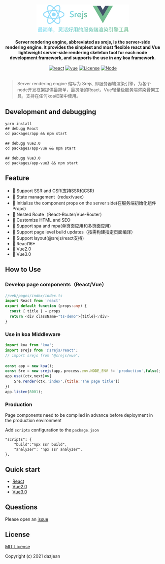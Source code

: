 <div align="center">
  <img src="./doc/Srejs.png" width="300" />
</div>
<br />

<div align="center">
  <strong>Server rendering engine, abbreviated as srejs, is the server-side rendering engine. It provides the simplest and most flexible react and Vue lightweight server-side rendering skeleton tool for each node development framework, and supports the use in any koa framework.</strong>
</div>
<br />
<div align="center">
<a href="https://npmcharts.com/compare/@srejs/react" target="_blank"><img src="https://img.shields.io/npm/dt/@srejs/react" alt="react"></a>
<a href="https://npmcharts.com/compare/@srejs/react" target="_blank"><img src="https://img.shields.io/npm/dt/@srejs/vue" alt="vue"></a>
<a href="https://github.com/dazjean/Srejs" target="_blank"><img src="https://img.shields.io/npm/l/vue.svg" alt="License"></a>
<a href="https://github.com/dazjean/Srejs" target="_blank"><img src="https://img.shields.io/badge/node-%3E=10-green.svg" alt="Node"></a>
</div>
<br />

> Server rendering engine 缩写为 Srejs, 即服务器端渲染引擎，为各个node开发框架提供最简单，最灵活的React，Vue轻量级服务端渲染骨架工具，支持在任何koa框架中使用。

## Development and debugging

```shell
yarn install
## debugg React
cd packages/app && npm start  

## debugg Vue2.0 
cd packages/app-vue && npm start 

## debugg Vue3.0
cd packages/app-vue3 && npm start 
```

## Feature

- 🚀 Support SSR and CSR(支持SSR和CSR)
- 🚀 State management（redux/vuex）
- 🚀 Initialize the component props on the server side(在服务端初始化组件Props)
- 🚀 Nested Route（React-Router/Vue-Router）
- 🚀 Customize HTML and SEO
- 🚀 Support spa and mpa(单页面应用和多页面应用)
- 🚀 Support page level build updates（按需构建指定页面编译）
- 🚀 Support layout(@srejs/react支持)
- 🚀 React16+
- 🚀 Vue2.0
- 🚀 Vue3.0

## How to Use

### Develop page components（React/Vue）

```ts
//web/pages/index/index.ts
import React from 'react'
export default function (props:any) {
  const { title } = props
  return <div className="ts-demo">{title}</div>
}
```

### Use in koa Middleware

```js
import koa from 'koa';
import srejs from '@srejs/react';
// import srejs from '@srejs/vue'; 

const app = new koa();
const Sre = new srejs(app，process.env.NODE_ENV != 'production',false); 
app.use((ctx,next)=>{
    Sre.render(ctx,'index',{title:'The page title'})
})
app.listen(8001);
```

### Production

Page components need to be compiled in advance before deployment in the production environment

Add `scripts` configuration to the `package.json`

```shell
"scripts": {
    "build":"npx ssr build",
    "analyzer": "npx ssr analyzer",
},
```

## Quick start

- [React](https://github.com/dazjean/Srejs/tree/main/packages/react)
- [Vue2.0](https://github.com/dazjean/Srejs/tree/main/packages/vue)
- [Vue3.0](https://github.com/dazjean/Srejs/tree/main/packages/vue3)

## Questions

Please open an [issue](https://github.com/dazjean/Srejs/issues/new/choose)

## License

[MIT License](./LICENSE)

Copyright (c) 2021 dazjean
